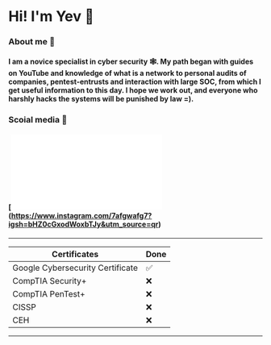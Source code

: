 # Hi! I'm Yev 🤖
### About me 🚀
#### I am a novice specialist in cyber security 🕸️. My path began with guides on YouTube and knowledge of what is a network to personal audits of companies, pentest-entrusts and interaction with large SOC, from which I get useful information to this day. I hope we work out, and everyone who harshly hacks the systems will be punished by law =).
### Scoial media 💫
#### [![Instagram](file:///C:/Users/nenti/Desktop/Instagram.htm)(https://www.instagram.com/7afgwafg7?igsh=bHZ0cGxodWoxbTJy&utm_source=qr)
---
| Certificates | Done |
|-------------|-------------|
| Google Cybersecurity Certificate    | ✅ |    
| CompTIA Security+ | ❌ |
| СompTIA PenTest+ | ❌ |
| CISSP | ❌ |
| CEH | ❌ |
---

<!--
**DD01XC-docx/DD01XC-docx** is a ✨ _special_ ✨ repository because its `README.md` (this file) appears on your GitHub profile.

Here are some ideas to get you started:

- 🔭 I’m currently working on ...
- 🌱 I’m currently learning ...
- 👯 I’m looking to collaborate on ...
- 🤔 I’m looking for help with ...
- 💬 Ask me abowut ...
- 📫 How to reach me: ...
- 😄 Pronouns: ...
- ⚡ Fun fact: ...
-->
